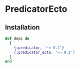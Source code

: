 # PredicatorEcto


## Installation


```elixir
def deps do
  [
    {:predicator, "~> 0.1"}
    {:predicator_ecto, "~> 0.1"}
  ]
end
```
